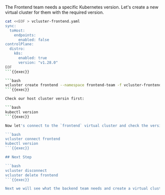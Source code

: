 The Frontend team needs a specific Kubernetes version. Let's create a new virtual cluster for them with the required version.

```bash
cat <<EOF > vcluster-frontend.yaml
sync:
  toHost:
    endpoints:
      enabled: false
controlPlane:
  distro:
    k8s:
      enabled: true
      version: "v1.28.0"
EOF
```{{exec}}

```bash
vcluster create frontend --namespace frontend-team -f vcluster-frontend.yaml --connect=false
```{{exec}}

Check our host cluster versin first:

```bash
kubectl version
```{{exec}}

Now let's connect to the `frontend` virtual cluster and check the version:

```bash
vcluster connect frontend
kubectl version
```{{exec}}

## Next Step

```bash
vcluster disconnect
vcluster delete frontend
```{{exec}}

Next we will see what the backend team needs and create a virtual cluster for them.
